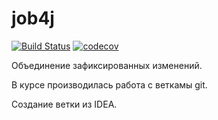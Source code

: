 ﻿# job4j

[![Build Status](https://travis-ci.org/VasiaOrlov/job4j.svg?branch=master)](https://travis-ci.org/VasiaOrlov/job4j)
[![codecov](https://codecov.io/gh/VasiaOrlov/job4j/branch/master/graph/badge.svg?token=5CA2T5VVRN)](https://codecov.io/gh/VasiaOrlov/job4j)

Объединение зафиксированных изменений.

В курсе производилась работа с веткамы git.

Создание ветки из IDEA.